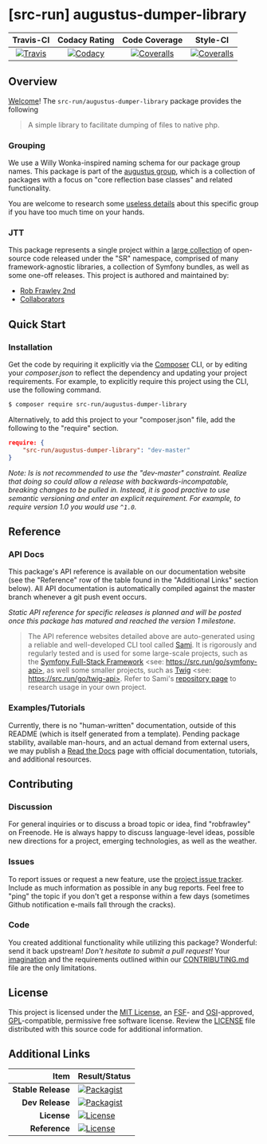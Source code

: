 
# [src-run] augustus-dumper-library

|       Travis-CI        |      Codacy Rating      |      Code Coverage      |        Style-CI         |
|:----------------------:|:-----------------------:|:-----------------------:|:-----------------------:|
| [![Travis](https://src.run/augustus-dumper-library/travis.svg)](https://src.run/augustus-dumper-library/travis) | [![Codacy](https://src.run/augustus-dumper-library/codacy.svg)](https://src.run/augustus-dumper-library/codacy) | [![Coveralls](https://src.run/augustus-dumper-library/coveralls.svg)](https://src.run/augustus-dumper-library/coveralls) | [![Coveralls](https://src.run/augustus-dumper-library/styleci.svg)](https://src.run/augustus-dumper-library/styleci) |


## Overview

[Welcome](https://src.run/go/readme_welcome)!
The `src-run/augustus-dumper-library` package provides the following

> A simple library to facilitate dumping of files to native php.

### Grouping

We use a Willy Wonka-inspired naming schema for our package group names. This package is part of the
[augustus group](https://src.run/augustus-dumper-library/group), which is a collection of packages with a focus
on "core reflection base classes" and related functionality.

You are welcome to research some [useless details](https://src.run/augustus-dumper-library/group_explanation)
about this specific group if you have too much time on your hands.

### JTT

This package represents a single project within a [large collection](https://src.run/go/explore) of open-source code
released under the "SR" namespace, comprised of many framework-agnostic libraries, a collection of Symfony bundles, as
well as some one-off releases. This project is authored and maintained by:

- [Rob Frawley 2nd](https://src.run/rmf)
- [Collaborators](https://src.run/augustus-dumper-library/github_collaborators)


## Quick Start

### Installation

Get the code by requiring it explicitly via the [Composer](https://getcomposer.com) CLI, or by editing your
*composer.json* to reflect the dependency and updating your project requirements. For example, to explicitly require
this project using the CLI, use the following command.

```bash
$ composer require src-run/augustus-dumper-library
```

Alternatively, to add this project to your "composer.json" file, add the following to the "require" section.

```json
require: {
	"src-run/augustus-dumper-library": "dev-master"
}
```

*Note: Is is not recommended to use the "dev-master" constraint. Realize that doing so could allow a release with
backwards-incompatable, breaking changes to be pulled in. Instead, it is good practive to use semantic versioning and
enter an explicit requirement. For example, to require version 1.0 you would use `^1.0`.*


## Reference

### API Docs

This package's API reference is available on our documentation website (see the "Reference" row of the table found in
the "Additional Links" section below). All API documentation is automatically compiled against the master branch
whenever a git push event occurs.

*Static API reference for specific releases is planned and will be posted once this package has matured and reached
the version 1 milestone*.

> The API reference websites detailed above are auto-generated using a reliable and well-developed CLI tool called
> [Sami](https://src.run/go/sami). It is rigorously and regularly tested and is used for some large-scale projects, such
> as the [Symfony Full-Stack Framework](https://src.run/go/symfony) <see: https://src.run/go/symfony-api>, as well some
> smaller projects, such as [Twig](https://src.run/go/sami-twig) <see: https://src.run/go/twig-api>. Refer to Sami's
> [repository page](https://src.run/go/sami) to research usage in your own project.

### Examples/Tutorials

Currently, there is no "human-written" documentation, outside of this README (which is itself generated from a
template). Pending package stability, available man-hours, and an actual demand from external users, we may publish
a [Read the Docs](https://src.run/go/rtd) page with official documentation, tutorials, and additional resources.


## Contributing

### Discussion

For general inquiries or to discuss a broad topic or idea, find "robfrawley" on Freenode. He is always happy to 
discuss language-level ideas, possible new directions for a project, emerging technologies, as well as the weather.

### Issues

To report issues or request a new feature, use the [project issue tracker](https://src.run/augustus-dumper-library/github_issues).
Include as much information as possible in any bug reports. Feel free to "ping" the topic if you don't get a response
within a few days (sometimes Github notification e-mails fall through the cracks).

### Code

You created additional functionality while utilizing this package? Wonderful: send it back upstream! *Don't hesitate to
submit a pull request!* Your [imagination](https://src.run/go/readme_imagination) and the requirements outlined within
our [CONTRIBUTING.md](https://src.run/augustus-dumper-library/contributing) file are the only limitations.


## License

This project is licensed under the [MIT License](https://src.run/go/mit), an [FSF](https://src.run/go/fsf)- and 
[OSI](https://src.run/go/osi)-approved, [GPL](https://src.run/go/gpl)-compatible, permissive free software license.
Review the [LICENSE](https://src.run/augustus-dumper-library/license) file distributed with this source code for additional
information.


## Additional Links

| Item               | Result/Status                                                                                                      |
|-------------------:|:-------------------------------------------------------------------------------------------------------------------|
| __Stable Release__ | [![Packagist](https://src.run/augustus-dumper-library/packagist.svg)](https://src.run/augustus-dumper-library/packagist)     |
| __Dev Release__    | [![Packagist](https://src.run/augustus-dumper-library/packagist_pre.svg)](https://src.run/augustus-dumper-library/packagist) |
| __License__        | [![License](https://src.run/augustus-dumper-library/license.svg)](https://src.run/augustus-dumper-library/license)           |
| __Reference__      | [![License](https://src.run/augustus-dumper-library/api.svg)](https://src.run/augustus-dumper-library/api)                   |

